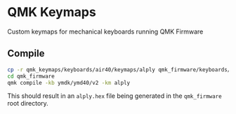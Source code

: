# QMK Keymaps
Custom keymaps for mechanical keyboards running QMK Firmware

## Compile

```sh
cp -r qmk_keymaps/keyboards/air40/keymaps/alply qmk_firmware/keyboards/ymdk/ymd40/v2/keymaps
cd qmk_firmware
qmk compile -kb ymdk/ymd40/v2 -km alply
```

This should result in an `alply.hex` file being generated
in the `qmk_firmware` root directory.
